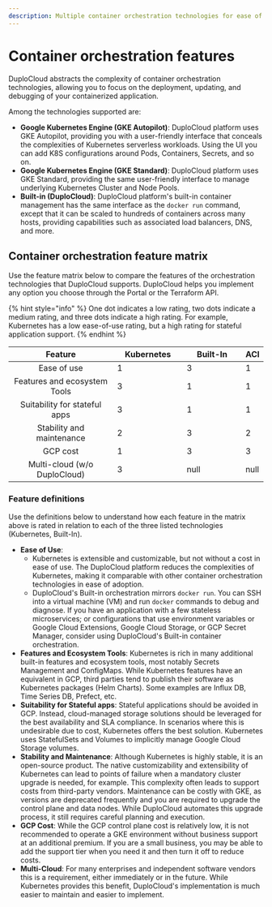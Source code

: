 ```yaml
---
description: Multiple container orchestration technologies for ease of consumption
---
```


# Container orchestration features

DuploCloud abstracts the complexity of container orchestration technologies, allowing you to focus on the deployment, updating, and debugging of your containerized application.&#x20;

Among the technologies supported are:

* **Google Kubernetes Engine (GKE Autopilot)**: DuploCloud platform uses GKE Autopilot, providing you with a user-friendly interface that conceals the complexities of Kubernetes serverless workloads. Using the UI you can add K8S configurations around Pods, Containers, Secrets, and so on.&#x20;
* **Google Kubernetes Engine (GKE Standard)**: DuploCloud platform uses GKE Standard, providing the same user-friendly interface to manage underlying Kubernetes Cluster and Node Pools.
* **Built-in (DuploCloud)**: DuploCloud platform's built-in container management has the same interface as the `docker run` command, except that it can be scaled to hundreds of containers across many hosts, providing capabilities such as associated load balancers, DNS, and more.

## Container orchestration feature matrix

Use the feature matrix below to compare the features of the orchestration technologies that DuploCloud supports. DuploCloud helps you implement any option you choose through the Portal or the Terraform API.

{% hint style="info" %}
One dot indicates a low rating, two dots indicate a medium rating, and three dots indicate a high rating. For example, Kubernetes has a low ease-of-use rating, but a high rating for stateful application support.
{% endhint %}



<table><thead><tr><th width="276.71428571428567" align="center">Feature</th><th width="150" data-type="rating" data-max="3">Kubernetes</th><th width="150" data-type="rating" data-max="3">Built-In</th><th data-hidden data-type="rating" data-max="3">ACI</th></tr></thead><tbody><tr><td align="center">Ease of use</td><td>1</td><td>3</td><td>1</td></tr><tr><td align="center">Features and ecosystem Tools</td><td>3</td><td>1</td><td>1</td></tr><tr><td align="center">Suitability for stateful apps</td><td>3</td><td>1</td><td>1</td></tr><tr><td align="center">Stability and maintenance</td><td>2</td><td>3</td><td>2</td></tr><tr><td align="center">GCP cost</td><td>1</td><td>3</td><td>3</td></tr><tr><td align="center">Multi-cloud (w/o DuploCloud)</td><td>3</td><td>null</td><td>null</td></tr></tbody></table>

### **Feature definitions**

Use the definitions below to understand how each feature in the matrix above is rated in relation to each of the three listed technologies (Kubernetes, Built-In).&#x20;

* **Ease of Use**:&#x20;
  * Kubernetes is extensible and customizable, but not without a cost in ease of use. The DuploCloud platform reduces the complexities of Kubernetes, making it comparable with other container orchestration technologies in ease of adoption.
  * DuploCloud's Built-in orchestration mirrors `docker run`. You can SSH into a virtual machine (VM) and run `docker` commands to debug and diagnose. If you have an application with a few stateless microservices; or configurations that use environment variables or Google Cloud Extensions, Google Cloud Storage, or GCP Secret Manager, consider using DuploCloud's Built-in container orchestration.
* **Features and Ecosystem Tools**: Kubernetes is rich in many additional built-in features and ecosystem tools, most notably Secrets Management and ConfigMaps. While Kubernetes features have an equivalent in GCP, third parties tend to publish their software as Kubernetes packages (Helm Charts). Some examples are Influx DB, Time Series DB, Prefect, etc.
* **Suitability for Stateful apps**: Stateful applications should be avoided in GCP. Instead, cloud-managed storage solutions should be leveraged for the best availability and SLA compliance. In scenarios where this is undesirable due to cost, Kubernetes offers the best solution.  Kubernetes uses StatefulSets and Volumes to implicitly manage Google Cloud Storage volumes.
* **Stability and Maintenance**: Although Kubernetes is highly stable, it is an open-source product. The native customizability and extensibility of Kubernetes can lead to points of failure when a mandatory cluster upgrade is needed, for example. This complexity often leads to support costs from third-party vendors. Maintenance can be costly with GKE, as versions are deprecated frequently and you are required to upgrade the control plane and data nodes. While DuploCloud automates this upgrade process, it still requires careful planning and execution.
* **GCP Cost**: While the GCP control plane cost is relatively low, it is not recommended to operate a GKE environment without business support at an additional premium. If you are a small business, you may be able to add the support tier when you need it and then turn it off to reduce costs. &#x20;
* **Multi-Cloud**: For many enterprises and independent software vendors this is a requirement, either immediately or in the future. While Kubernetes provides this benefit, DuploCloud's implementation is much easier to maintain and easier to implement.         &#x20;
